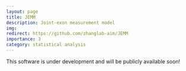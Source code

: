 ```yaml
---
layout: page
title: JEMM
description: Joint-exon measurement model
img:
redirect: https://github.com/zhanglab-aim/JEMM
importance: 3
category: statistical analysis
---
```


This software is under development and will be publicly available soon!